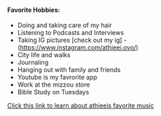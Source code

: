 #### Favorite Hobbies:

- Doing and taking care of my hair 
- Listening to Podcasts and Interviews 
- Taking IG pictures 
 [check out my ig] - (https://www.instagram.com/athieei.ovo/)
- City life and walks 
- Journaling 
- Hanging out with family and friends 
- Youtube is my favrorite app 
- Work at the mizzou store 
- Bible Study on Tuesdays 


[Click this link to learn about athieeis favorite music](favoritemusic.md)
